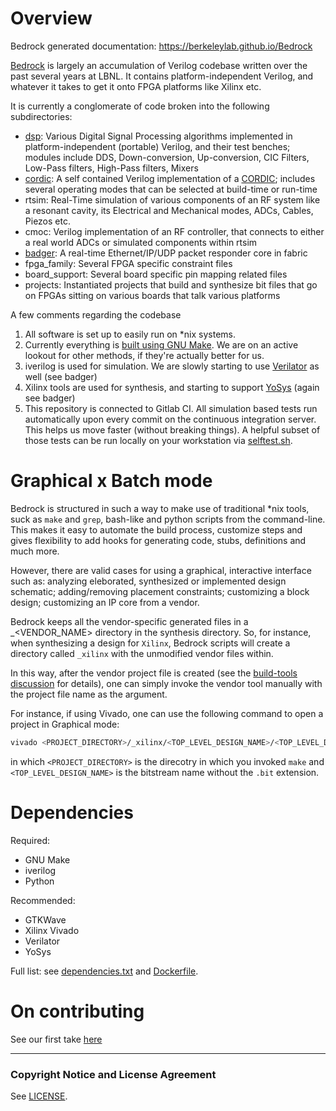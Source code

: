 Overview
========

Bedrock generated documentation: https://berkeleylab.github.io/Bedrock

[Bedrock](https://gitlab.lbl.gov/hdl-libraries/bedrock) is largely an accumulation
of Verilog codebase written over the past several years at LBNL. It contains
platform-independent Verilog, and whatever it takes to get it onto FPGA platforms like Xilinx etc.

It is currently a conglomerate of code broken into the following subdirectories:

* [dsp](dsp): Various Digital Signal Processing algorithms
implemented in platform-independent (portable) Verilog, and their test benches;
modules include DDS, Down-conversion, Up-conversion, CIC Filters,
Low-Pass filters, High-Pass filters, Mixers
* [cordic](cordic): A self contained Verilog implementation of a
[CORDIC](https://en.wikipedia.org/wiki/CORDIC);
includes several operating modes that can be selected at build-time or run-time
* rtsim: Real-Time simulation of various components of an RF system like a
resonant cavity, its Electrical and Mechanical modes, ADCs, Cables, Piezos etc.
* cmoc: Verilog implementation of an RF controller, that connects to either a
real world ADCs or simulated components within rtsim
* [badger](badger): A real-time Ethernet/IP/UDP packet responder core in fabric
* fpga_family: Several FPGA specific constraint files
* board_support: Several board specific pin mapping related files
* projects: Instantiated projects that build and synthesize bit files that go on
FPGAs sitting on various boards that talk various platforms


A few comments regarding the codebase

1. All software is set up to easily run on *nix systems.
2. Currently everything is [built using GNU Make](build-tools/makefile.md).
We are on an active lookout for other methods, if they're actually better for us.
3. iverilog is used for simulation. We are slowly starting to use [Verilator](https://www.veripool.org/wiki/verilator) as well
(see badger)
4. Xilinx tools are used for synthesis, and starting to support [YoSys](http://www.clifford.at/yosys/) (again see badger)
5. This repository is connected to Gitlab CI. All simulation based tests run
automatically upon every commit on the continuous integration server. This helps
us move faster (without breaking things).  A helpful subset of those tests
can be run locally on your workstation via [selftest.sh](selftest.sh).


Graphical x Batch mode
======================

Bedrock is structured in such a way to make use of traditional *nix
tools, suck as `make` and `grep`, bash-like and python scripts from the
command-line. This makes it easy to automate the build process, customize
steps and gives flexibility to add hooks for generating code, stubs,
definitions and much more.

However, there are valid cases for using a graphical, interactive
interface such as: analyzing eleborated, synthesized or implemented
design schematic; adding/removing placement constraints;
customizing a block design; customizing an IP core from a vendor.

Bedrock keeps all the vendor-specific generated files in a _<VENDOR_NAME>
directory in the synthesis directory. So, for instance, when synthesizing
a design for `Xilinx`, Bedrock scripts will create a directory called
`_xilinx` with the unmodified vendor files within.

In this way, after the vendor project file is created (see the [build-tools discussion](build-tools/makefile.md) for details), one can simply invoke the
vendor tool manually with the project file name as the argument.

For instance, if using Vivado, one can use the following command
to open a project in Graphical mode:

```bash
vivado <PROJECT_DIRECTORY>/_xilinx/<TOP_LEVEL_DESIGN_NAME>/<TOP_LEVEL_DESIGN_NAME>.xpr
```

in which `<PROJECT_DIRECTORY>` is the direcotry in which you invoked
`make` and `<TOP_LEVEL_DESIGN_NAME>` is the bitstream name without the
`.bit` extension.

Dependencies
============

Required:

*  GNU Make
*  iverilog
*  Python

Recommended:

*  GTKWave
*  Xilinx Vivado
*  Verilator
*  YoSys

Full list: see [dependencies.txt](dependencies.txt) and [Dockerfile](Dockerfile).

On contributing
===============
See our first take [here](guidelines/CONTRIBUTING.md)

************************************************************************************


### Copyright Notice and License Agreement

See [LICENSE](LICENSE.md).
